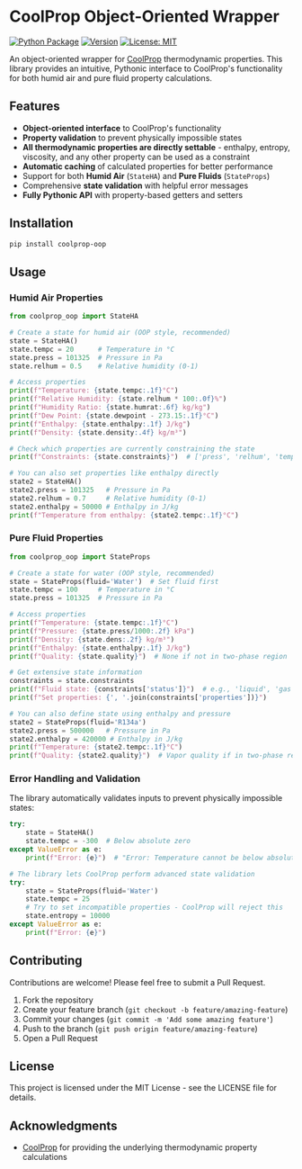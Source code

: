 # CoolProp Object-Oriented Wrapper

[![Python Package](https://github.com/ryancoxrbc/coolprop_oop/actions/workflows/python-package.yml/badge.svg)](https://github.com/ryancoxrbc/coolprop_oop/actions/workflows/python-package.yml)
[![Version](https://img.shields.io/pypi/v/coolprop-oop)](https://badge.fury.io/py/coolprop-oop)
[![License: MIT](https://img.shields.io/badge/License-MIT-yellow.svg)](https://opensource.org/licenses/MIT)

An object-oriented wrapper for [CoolProp](http://www.coolprop.org/) thermodynamic properties. This library provides an intuitive, Pythonic interface to CoolProp's functionality for both humid air and pure fluid property calculations.

## Features

- **Object-oriented interface** to CoolProp's functionality
- **Property validation** to prevent physically impossible states
- **All thermodynamic properties are directly settable** - enthalpy, entropy, viscosity, and any other property can be used as a constraint
- **Automatic caching** of calculated properties for better performance
- Support for both **Humid Air** (`StateHA`) and **Pure Fluids** (`StateProps`)
- Comprehensive **state validation** with helpful error messages
- **Fully Pythonic API** with property-based getters and setters

## Installation

```bash
pip install coolprop-oop
```

## Usage

### Humid Air Properties

```python
from coolprop_oop import StateHA

# Create a state for humid air (OOP style, recommended)
state = StateHA()
state.tempc = 20      # Temperature in °C
state.press = 101325  # Pressure in Pa
state.relhum = 0.5    # Relative humidity (0-1)

# Access properties
print(f"Temperature: {state.tempc:.1f}°C")
print(f"Relative Humidity: {state.relhum * 100:.0f}%")
print(f"Humidity Ratio: {state.humrat:.6f} kg/kg")
print(f"Dew Point: {state.dewpoint - 273.15:.1f}°C")
print(f"Enthalpy: {state.enthalpy:.1f} J/kg")
print(f"Density: {state.density:.4f} kg/m³")

# Check which properties are currently constraining the state
print(f"Constraints: {state.constraints}")  # ['press', 'relhum', 'tempc']

# You can also set properties like enthalpy directly
state2 = StateHA()
state2.press = 101325   # Pressure in Pa
state2.relhum = 0.7     # Relative humidity (0-1)
state2.enthalpy = 50000 # Enthalpy in J/kg
print(f"Temperature from enthalpy: {state2.tempc:.1f}°C")
```

### Pure Fluid Properties

```python
from coolprop_oop import StateProps

# Create a state for water (OOP style, recommended)
state = StateProps(fluid='Water')  # Set fluid first
state.tempc = 100     # Temperature in °C
state.press = 101325  # Pressure in Pa

# Access properties
print(f"Temperature: {state.tempc:.1f}°C")
print(f"Pressure: {state.press/1000:.2f} kPa")
print(f"Density: {state.dens:.2f} kg/m³")
print(f"Enthalpy: {state.enthalpy:.1f} J/kg")
print(f"Quality: {state.quality}")  # None if not in two-phase region

# Get extensive state information
constraints = state.constraints
print(f"Fluid state: {constraints['status']}")  # e.g., 'liquid', 'gas', 'two_phase'
print(f"Set properties: {', '.join(constraints['properties'])}")

# You can also define state using enthalpy and pressure
state2 = StateProps(fluid='R134a')
state2.press = 500000   # Pressure in Pa
state2.enthalpy = 420000 # Enthalpy in J/kg
print(f"Temperature: {state2.tempc:.1f}°C")
print(f"Quality: {state2.quality}")  # Vapor quality if in two-phase region
```

### Error Handling and Validation

The library automatically validates inputs to prevent physically impossible states:

```python
try:
    state = StateHA()
    state.tempc = -300  # Below absolute zero
except ValueError as e:
    print(f"Error: {e}")  # "Error: Temperature cannot be below absolute zero"

# The library lets CoolProp perform advanced state validation
try:
    state = StateProps(fluid='Water')
    state.tempc = 25
    # Try to set incompatible properties - CoolProp will reject this
    state.entropy = 10000
except ValueError as e:
    print(f"Error: {e}")
```

## Contributing

Contributions are welcome! Please feel free to submit a Pull Request.

1. Fork the repository
2. Create your feature branch (`git checkout -b feature/amazing-feature`)
3. Commit your changes (`git commit -m 'Add some amazing feature'`)
4. Push to the branch (`git push origin feature/amazing-feature`)
5. Open a Pull Request

## License

This project is licensed under the MIT License - see the LICENSE file for details.

## Acknowledgments

- [CoolProp](http://www.coolprop.org/) for providing the underlying thermodynamic property calculations